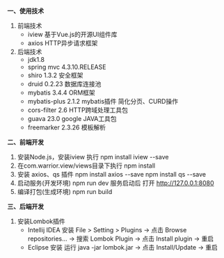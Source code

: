 **一、使用技术**
1. 前端技术 
   - iview  基于Vue.js的开源UI组件库
   - axios  HTTP异步请求框架
2. 后端技术
   - jdk1.8
   - spring mvc 4.3.10.RELEASE
   - shiro 1.3.2 安全框架
   - druid 0.2.23 数据库连接池
   - mybatis 3.4.4 ORM框架
   - mybatis-plus 2.1.2 mybatis插件 简化分页、CURD操作
   - cors-filter 2.6 HTTP跨域处理工具包
   - guava 23.0 google JAVA工具包
   - freemarker 2.3.26 模板解析
   
**二、前端开发**
1. 安装Node.js，安装iview 执行 npm install iview --save
2. 在com.warrior.view/views目录下执行 npm install
3. 安装 axios、qs 插件 npm install axios --save  npm install qs --save
4. 启动服务(开发环境) npm run dev 服务启动后 打开 http://127.0.0.1:8080
5. 编译打包(生成环境) npm run build

**三、后端开发**
1. 安装Lombok插件
   - Intellij IDEA 安装 File > Setting > Plugins  -> 点击 Browse repositories... -> 搜索 Lombok Plugin -> 点击 Install plugin -> 重启
   - Eclipse 安装 运行 java -jar lombok.jar -> 点击 Install/Update -> 重启